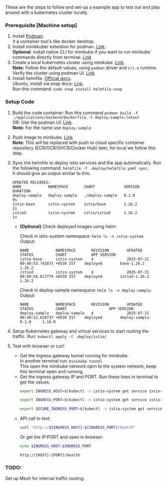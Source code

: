 These are the steps to follow and set-up a example app to test out and play around with a kubernetes cluster locally.

### Prerequisite [Machine setup]
1. Install [Podman](https://podman.io/docs/installation).  
    It a container tool's like docker desktop.
2. Install minikkuber extention for podman. [Link](https://podman-desktop.io/docs/minikube/installing-extension).  
    **Optional**: install native CLI for minikube if you want to run minikube commands directly from terminal. [Link](https://podman-desktop.io/docs/minikube/installing)
3. Create a local kubernetes cluster using minikube. [Link](https://podman-desktop.io/docs/minikube/creating-a-minikube-cluster).  
**Note:** Follow the default values, using `podman` driver and `cri-o` runtime.  
Verify the cluster using podman UI. [Link](https://podman-desktop.io/docs/minikube/working-with-your-local-minikube-cluster)
4. Install helmfile. [Official docs](https://helmfile.readthedocs.io/en/latest/#installation).   
Ubuntu, install via snap docs: [Link](https://snapcraft.io/install/helmfile-snap/ubuntu).  
Run this command: ``` sudo snap install helmfile-snap ```


### Setup Code
1. Build the code container:
Run this command
```podman build -f ./applications/backend/Dockerfile -t deploy-sample:latest```   
OR:
Use the podman UI: [Link](https://podman-desktop.io/docs/containers/images/building-an-image).   
**Note:** For the name use `deploy-sample`
2. Push image to minikube. [Link](https://podman-desktop.io/docs/minikube/pushing-aben-image-to-minikube).  
**Note:** This will be replaced with push to cloud specific container repository (ECR/GCR/GHCR/Docker Hub) later, for local we follow this step.
3. Sync the helmfile to deploy istio services and the app automatically.
Run the following command: ```helmfile -f .deploy/helmfile.yaml sync```.  
It should give an output similar to this:
    ```
    UPDATED RELEASES:
    NAME            NAMESPACE       CHART             VERSION   DURATION
    deploy-sample   deploy-sample   ./deploy-sample   0.1.0           0s
    istio-base      istio-system    istio/base        1.26.2          2s
    istiod          istio-system    istio/istiod      1.26.2          1s
    ```

    -  **(Optional)** Check deployed images using helm:

        Check in istio-system namespace: ```helm ls -n istio-system```.  
        Output:
        ```
        NAME            NAMESPACE       REVISION        UPDATED                                 STATUS          CHART           APP VERSION
        istio-base      istio-system    4               2025-07-21 00:40:53.742073 +0530 IST    deployed        base-1.26.2     1.26.2     
        istiod          istio-system    4               2025-07-21 00:40:56.617779 +0530 IST    deployed        istiod-1.26.2   1.26.2
        ```
        Check in deploy-sample namespace: ```helm ls -n deploy-sample```.  
        Output:
        ```
        NAME            NAMESPACE       REVISION        UPDATED                                 STATUS          CHART                   APP VERSION
        deploy-sample   deploy-sample   4               2025-07-21 00:40:52.620737 +0530 IST    deployed        deploy-sample-0.1.0     1.16.0   
        ```

4. Setup Kubernetes gateway and virtual services to start routing the traffic.
Run: ```kubectl apply -f .deploy/istio/``` 

5. Test with browser or curl:   
    - Get the Ingress gateway tunnel running for minikube.   
        In another terminal run: ```minikube tunnel```   
        This open the minikube network oprn to the system network, keep this terminal open and running.
    - Get the ingress gateway IP and PORT.
        Run these lines in terminal to get the values.
        ```bash
        export INGRESS_HOST=$(kubectl -n istio-system get service istio-ingressgateway -o jsonpath='{.status.loadBalancer.ingress[0].ip}')
        
        export INGRESS_PORT=$(kubectl -n istio-system get service istio-ingressgateway -o jsonpath='{.spec.ports[?(@.name=="http2")].port}')
        
        export SECURE_INGRESS_PORT=$(kubectl -n istio-system get service istio-ingressgateway -o jsonpath='{.spec.ports[?(@.name=="https")].port}')
        ```
    - API call to test:
        ```bash
        curl "http://${INGRESS_HOST}:${INGRESS_PORT}/health"
        ```
        Or get the IP:PORT and open in browser:
        ```bash
        echo $INGRESS_HOST:$INGRESS_PORT
        ```
        ```http
        http://{HOST}:{PORT}/health
        ```

### TODO:
Set up Mesh for internal traffic routing.